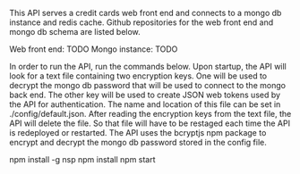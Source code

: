 This API serves a credit cards web front end and connects to a mongo db instance and
redis cache. Github repositories for the web front end and mongo db schema are listed below.

Web front end: TODO
Mongo instance: TODO

In order to run the API, run the commands below. Upon startup, the API will look
for a text file containing two encryption keys. One will be used to decrypt the mongo
db password that will be used to connect to the mongo back end. The other key will
be used to create JSON web tokens used by the API for authentication. The name and
location of this file can be set in ./config/default.json. After reading the encryption
keys from the text file, the API will delete the file. So that file will have to be
restaged each time the API is redeployed or restarted. The API uses the bcryptjs
npm package to encrypt and decrypt the mongo db password stored in the config file.

npm install -g nsp
npm install
npm start